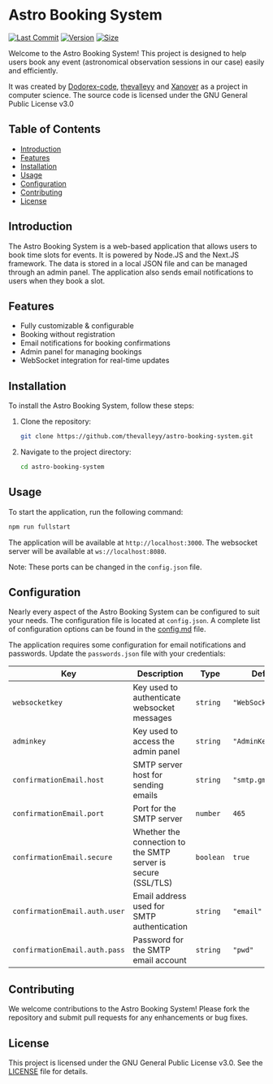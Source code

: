# Astro Booking System

[![Last Commit](https://img.shields.io/github/last-commit/thevalleyy/astro-booking-system/main?style=plastic)](https://github.com/thevalleyy/astro-booking-system/commits/main)
[![Version](https://img.shields.io/github/package-json/v/thevalleyy/astro-booking-system?style=plastic)](https://github.com/thevalleyy/astro-booking-system/blob/master/package.json#L3)
[![Size](https://img.shields.io/github/languages/code-size/thevalleyy/astro-booking-system?style=plastic)](https://www.youtube.com/watch?v=DgJS2tQPGKQ)

Welcome to the Astro Booking System! This project is designed to help users book any event (astronomical observation sessions in our case) easily and efficiently.

It was created by [Dodorex-code](https://github.com/Dodorex-code), [thevalleyy](https://github.com/thevalleyy) and [Xanover](https://github.com/Xanover) as a project in computer science. The source code is licensed under the GNU General Public License v3.0

## Table of Contents

-   [Introduction](#introduction)
-   [Features](#features)
-   [Installation](#installation)
-   [Usage](#usage)
-   [Configuration](#configuration)
-   [Contributing](#contributing)
-   [License](#license)

## Introduction

The Astro Booking System is a web-based application that allows users to book time slots for events. It is powered by Node.JS and the Next.JS framework. The data is stored in a local JSON file and can be managed through an admin panel. The application also sends email notifications to users when they book a slot.

## Features

-   Fully customizable & configurable
-   Booking without registration
-   Email notifications for booking confirmations
-   Admin panel for managing bookings
-   WebSocket integration for real-time updates

## Installation

To install the Astro Booking System, follow these steps:

1. Clone the repository:
    ```bash
    git clone https://github.com/thevalleyy/astro-booking-system.git
    ```
2. Navigate to the project directory:
    ```bash
    cd astro-booking-system
    ```

## Usage

To start the application, run the following command:

```bash
npm run fullstart
```

The application will be available at `http://localhost:3000`. The websocket server will be available at `ws://localhost:8080`.

Note: These ports can be changed in the `config.json` file.

## Configuration

Nearly every aspect of the Astro Booking System can be configured to suit your needs. The configuration file is located at `config.json`. A complete list of configuration options can be found in the [config.md](config.md) file.

The application requires some configuration for email notifications and passwords. Update the `passwords.json` file with your credentials:

| Key                           | Description                                                   | Type      | Default            |
| ----------------------------- | ------------------------------------------------------------- | --------- | ------------------ |
| `websocketkey`                | Key used to authenticate websocket messages                   | `string`  | `"WebSocketKey"`   |
| `adminkey`                    | Key used to access the admin panel                            | `string`  | `"AdminKey"`       |
| `confirmationEmail.host`      | SMTP server host for sending emails                           | `string`  | `"smtp.gmail.com"` |
| `confirmationEmail.port`      | Port for the SMTP server                                      | `number`  | `465`              |
| `confirmationEmail.secure`    | Whether the connection to the SMTP server is secure (SSL/TLS) | `boolean` | `true`             |
| `confirmationEmail.auth.user` | Email address used for SMTP authentication                    | `string`  | `"email"`          |
| `confirmationEmail.auth.pass` | Password for the SMTP email account                           | `string`  | `"pwd"`            |

## Contributing

We welcome contributions to the Astro Booking System! Please fork the repository and submit pull requests for any enhancements or bug fixes.

## License

This project is licensed under the GNU General Public License v3.0. See the [LICENSE](LICENSE) file for details.
